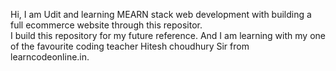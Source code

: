 Hi, I am Udit and learning MEARN stack web development with building a full ecommerce website through this repositor.   
I build this repository for my future reference.
And I am learning with my one of the favourite coding teacher Hitesh choudhury Sir from learncodeonline.in.
